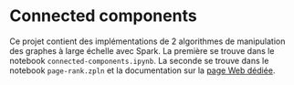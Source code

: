 # Connected components

Ce projet contient des implémentations de 2 algorithmes de manipulation des graphes à
large échelle avec Spark. La première se trouve dans le notebook `connected-components.ipynb`. 
La seconde se trouve dans le notebook `page-rank.zpln` et la documentation 
sur la [page Web dédiée](https://edy17.github.io/connected-components/page-rank.html).